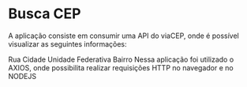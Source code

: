 # Busca CEP

A aplicação consiste em consumir uma API do viaCEP, onde é possível visualizar as seguintes informações:

Rua
Cidade
Unidade Federativa
Bairro
Nessa aplicação foi utilizado o AXIOS, onde possibilita realizar requisições HTTP no navegador e no NODEJS
